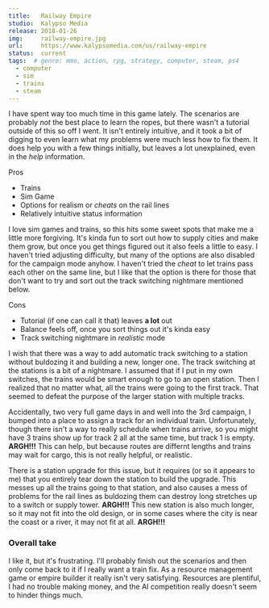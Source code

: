 ```yaml
---
title:   Railway Empire
studio:  Kalypso Media
release: 2018-01-26 
img:     railway-empire.jpg 
url:     https://www.kalypsomedia.com/us/railway-empire
status:  current
tags:  # genre: mmo, action, rpg, strategy, computer, steam, ps4
  - computer
  - sim
  - trains
  - steam
---
```


I have spent way too much time in this game lately. The scenarios are probably *not* the best place to learn the ropes, but there wasn't a tutorial outside of this so off I went. It isn't entirely intuitive, and it took a bit of digging to even learn what my problems were much less how to fix them. It does help you with a few things initially, but leaves a lot unexplained, even in the *help* information.

Pros

- Trains 
- Sim Game
- Options for realism or *cheats* on the rail lines
- Relatively intuitive status information 

I love sim games and trains, so this hits some sweet spots that make me a little more forgiving. It's kinda fun to sort out how to supply cities and make them grow, but once you get things figured out it also feels a little to easy. I haven't tried adjusting difficulty, but many of the options are also disabled for the campaign mode anyhow. I haven't tried the *cheat* to let trains pass each other on the same line, but I like that the option is there for those that don't want to try and sort out the track switching nightmare mentioned below.

Cons

- Tutorial (if one can call it that) leaves __a lot__ out
- Balance feels off, once you sort things out it's kinda easy
- Track switching nightmare in *realistic* mode

I wish that there was a way to add automatic track switching to a station without buldozing it and building a new, longer one. The track switching at the stations is a bit of a nightmare. I assumed that if I put in my own switches, the trains would be smart enough to go to an open station. Then I realized that no matter what, all the trains were going to the first track. That seemed to defeat the purpose of the larger station with multiple tracks. 

Accidentally, two very full game days in and well into the 3rd campaign, I bumped into a place to assign a track for an individual train. Unfortunately, though there isn't a way to really schedule when trains arrive, so you might have 3 trains show up for track 2 all at the same time, but track 1 is empty. __ARGH!!!__ This can help, but because routes are differnt lengths and trains may wait for cargo, this is not really helpful, or realistic. 

There is a station upgrade for this issue, but it requires (or so it appears to me) that you entirely tear down the station to build the upgrade. This messes up all the trains going to that station, and also causes a mess of problems for the rail lines as buldozing them can destroy long stretches up to a switch or supply tower. __ARGH!!!__ This new station is also much longer, so it may not fit into the old design, or in some cases where the city is near the coast or a river, it may not fit at all. __ARGH!!!__

### Overall take

I like it, but it's frustrating. I'll probably finish out the scenarios and then only come back to it if I really want a train fix. As a resource management game or empire builder it really isn't very satisfying. Resources are plentiful, I had no trouble making money, and the AI competition really doesn't seem to hinder things much.